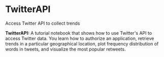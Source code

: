 # TwitterAPI
Access Twitter API to collect trends

**TwitterAPI:** A tutorial notebook that shows how to use Twitter's API to access Twitter data. You learn how to authorize an application, retrieve trends in a particular geographical location, plot frequency distribution of words in tweets, and visualize the most popular retweets.
